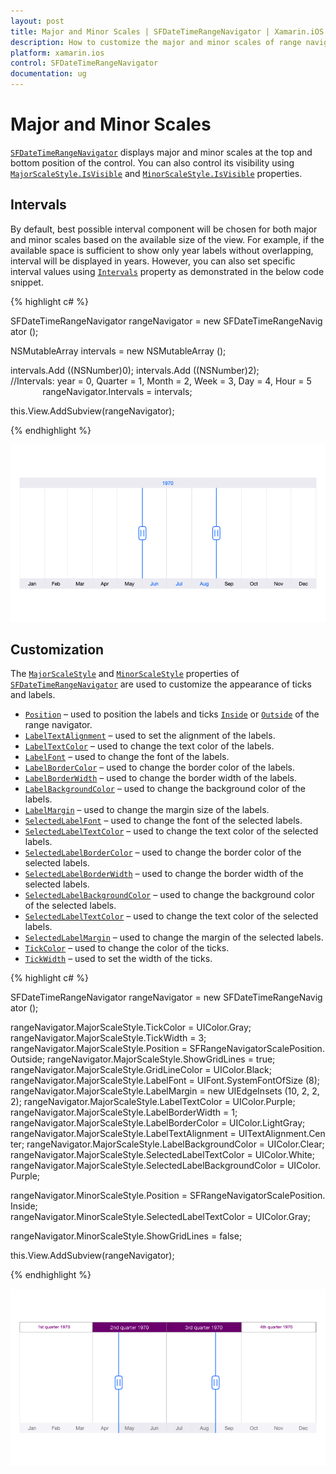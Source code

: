 ```yaml
---
layout: post
title: Major and Minor Scales | SFDateTimeRangeNavigator | Xamarin.iOS | Syncfusion
description: How to customize the major and minor scales of range navigator
platform: xamarin.ios
control: SFDateTimeRangeNavigator
documentation: ug
---
```


# Major and Minor Scales

[`SFDateTimeRangeNavigator`](https://help.syncfusion.com/cr/xamarin-ios/Syncfusion.SfChart.iOS.SFDateTimeRangeNavigator.html) displays major and minor scales at the top and bottom position of the control. You can also control its visibility using [`MajorScaleStyle.IsVisible`](https://help.syncfusion.com/cr/xamarin-ios/Syncfusion.SfChart.iOS.SFRangeNavigatorScaleStyle.html#Syncfusion_SfChart_iOS_SFRangeNavigatorScaleStyle_IsVisible) and [`MinorScaleStyle.IsVisible`](https://help.syncfusion.com/cr/xamarin-ios/Syncfusion.SfChart.iOS.SFRangeNavigatorScaleStyle.html#Syncfusion_SfChart_iOS_SFRangeNavigatorScaleStyle_IsVisible) properties.

## Intervals

By default, best possible interval component will be chosen for both major and minor scales based on the available size of the view. For example, if the available space is sufficient to show only year labels without overlapping, interval will be displayed in years. However, you can also set specific interval values using [`Intervals`](https://help.syncfusion.com/cr/xamarin-ios/Syncfusion.SfChart.iOS.SFDateTimeRangeNavigator.html#Syncfusion_SfChart_iOS_SFDateTimeRangeNavigator_Intervals) property as demonstrated in the below code snippet.

{% highlight c# %}

SFDateTimeRangeNavigator rangeNavigator = new SFDateTimeRangeNavigator ();

NSMutableArray intervals = new NSMutableArray ();

intervals.Add ((NSNumber)0);
intervals.Add ((NSNumber)2);
//Intervals: year = 0, Quarter = 1, Month = 2, Week = 3, Day = 4, Hour = 5
            
rangeNavigator.Intervals = intervals;

this.View.AddSubview(rangeNavigator);

{% endhighlight %}

![Interval support for major and minor scales in Xamarin.iOS DateTimeRangeNavigator]( MajorMinorScale_images/Scales1.png)

## Customization

The [`MajorScaleStyle`](https://help.syncfusion.com/cr/xamarin-ios/Syncfusion.SfChart.iOS.SFDateTimeRangeNavigator.html#Syncfusion_SfChart_iOS_SFDateTimeRangeNavigator_MajorScaleStyle) and [`MinorScaleStyle`](https://help.syncfusion.com/cr/xamarin-ios/Syncfusion.SfChart.iOS.SFDateTimeRangeNavigator.html#Syncfusion_SfChart_iOS_SFDateTimeRangeNavigator_MinorScaleStyle) properties of [`SFDateTimeRangeNavigator`](https://help.syncfusion.com/cr/xamarin-ios/Syncfusion.SfChart.iOS.SFDateTimeRangeNavigator.html) are used to customize the appearance of ticks and labels.


* [`Position`](https://help.syncfusion.com/cr/xamarin-ios/Syncfusion.SfChart.iOS.SFRangeNavigatorScaleStyle.html#Syncfusion_SfChart_iOS_SFRangeNavigatorScaleStyle_Position) – used to position the labels and ticks [`Inside`](https://help.syncfusion.com/cr/xamarin-ios/Syncfusion.SfChart.iOS.SFRangeNavigatorScalePosition.html) or [`Outside`](https://help.syncfusion.com/cr/xamarin-ios/Syncfusion.SfChart.iOS.SFRangeNavigatorScalePosition.html) of the range navigator.
* [`LabelTextAlignment`](https://help.syncfusion.com/cr/xamarin-ios/Syncfusion.SfChart.iOS.SFRangeNavigatorScaleStyle.html#Syncfusion_SfChart_iOS_SFRangeNavigatorScaleStyle_LabelTextAlignment) – used to set the alignment of the labels. 
* [`LabelTextColor`](https://help.syncfusion.com/cr/xamarin-ios/Syncfusion.SfChart.iOS.SFRangeNavigatorScaleStyle.html#Syncfusion_SfChart_iOS_SFRangeNavigatorScaleStyle_LabelTextColor) – used to change the text color of the labels.
* [`LabelFont`](https://help.syncfusion.com/cr/xamarin-ios/Syncfusion.SfChart.iOS.SFRangeNavigatorScaleStyle.html#Syncfusion_SfChart_iOS_SFRangeNavigatorScaleStyle_LabelFont) – used to change the font of the labels.
* [`LabelBorderColor`](https://help.syncfusion.com/cr/xamarin-ios/Syncfusion.SfChart.iOS.SFRangeNavigatorScaleStyle.html#Syncfusion_SfChart_iOS_SFRangeNavigatorScaleStyle_LabelBorderColor) – used to change the border color of the labels.
* [`LabelBorderWidth`](https://help.syncfusion.com/cr/xamarin-ios/Syncfusion.SfChart.iOS.SFRangeNavigatorScaleStyle.html#Syncfusion_SfChart_iOS_SFRangeNavigatorScaleStyle_LabelBorderWidth) – used to change the border width of the labels. 
* [`LabelBackgroundColor`](https://help.syncfusion.com/cr/xamarin-ios/Syncfusion.SfChart.iOS.SFRangeNavigatorScaleStyle.html#Syncfusion_SfChart_iOS_SFRangeNavigatorScaleStyle_LabelBackgroundColor) – used to change the background color of the labels.
* [`LabelMargin`](https://help.syncfusion.com/cr/xamarin-ios/Syncfusion.SfChart.iOS.SFRangeNavigatorScaleStyle.html#Syncfusion_SfChart_iOS_SFRangeNavigatorScaleStyle_LabelMargin) – used to change the margin size of the labels. 
* [`SelectedLabelFont`](https://help.syncfusion.com/cr/xamarin-ios/Syncfusion.SfChart.iOS.SFRangeNavigatorScaleStyle.html#Syncfusion_SfChart_iOS_SFRangeNavigatorScaleStyle_SelectedLabelFont) – used to change the font of the selected labels.
* [`SelectedLabelTextColor`](https://help.syncfusion.com/cr/xamarin-ios/Syncfusion.SfChart.iOS.SFRangeNavigatorScaleStyle.html#Syncfusion_SfChart_iOS_SFRangeNavigatorScaleStyle_SelectedLabelTextColor) – used to change the text color of the selected labels. 
* [`SelectedLabelBorderColor`](https://help.syncfusion.com/cr/xamarin-ios/Syncfusion.SfChart.iOS.SFRangeNavigatorScaleStyle.html#Syncfusion_SfChart_iOS_SFRangeNavigatorScaleStyle_SelectedLabelBorderColor) – used to change the border color of the selected labels.
* [`SelectedLabelBorderWidth`](https://help.syncfusion.com/cr/xamarin-ios/Syncfusion.SfChart.iOS.SFRangeNavigatorScaleStyle.html#Syncfusion_SfChart_iOS_SFRangeNavigatorScaleStyle_SelectedLabelBorderWidth) – used to change the border width of the selected labels. 
* [`SelectedLabelBackgroundColor`](https://help.syncfusion.com/cr/xamarin-ios/Syncfusion.SfChart.iOS.SFRangeNavigatorScaleStyle.html#Syncfusion_SfChart_iOS_SFRangeNavigatorScaleStyle_SelectedLabelBackgroundColor) – used to change the background color of the selected labels.
* [`SelectedLabelTextColor`](https://help.syncfusion.com/cr/xamarin-ios/Syncfusion.SfChart.iOS.SFRangeNavigatorScaleStyle.html#Syncfusion_SfChart_iOS_SFRangeNavigatorScaleStyle_SelectedLabelTextColor) – used to change the text color of the selected labels. 
* [`SelectedLabelMargin`](https://help.syncfusion.com/cr/xamarin-ios/Syncfusion.SfChart.iOS.SFRangeNavigatorScaleStyle.html#Syncfusion_SfChart_iOS_SFRangeNavigatorScaleStyle_SelectedLabelMargin) – used to change the margin of the selected labels.
* [`TickColor`](https://help.syncfusion.com/cr/xamarin-ios/Syncfusion.SfChart.iOS.SFRangeNavigatorScaleStyle.html#Syncfusion_SfChart_iOS_SFRangeNavigatorScaleStyle_TickColor) – used to change the color of the ticks.
* [`TickWidth`](https://help.syncfusion.com/cr/xamarin-ios/Syncfusion.SfChart.iOS.SFRangeNavigatorScaleStyle.html#Syncfusion_SfChart_iOS_SFRangeNavigatorScaleStyle_TickWidth) – used to set the width of the ticks.


{% highlight c# %}

SFDateTimeRangeNavigator rangeNavigator = new SFDateTimeRangeNavigator ();

rangeNavigator.MajorScaleStyle.TickColor = UIColor.Gray;
rangeNavigator.MajorScaleStyle.TickWidth = 3;
rangeNavigator.MajorScaleStyle.Position = SFRangeNavigatorScalePosition.Outside;
rangeNavigator.MajorScaleStyle.ShowGridLines = true;
rangeNavigator.MajorScaleStyle.GridLineColor = UIColor.Black;
rangeNavigator.MajorScaleStyle.LabelFont = UIFont.SystemFontOfSize (8);
rangeNavigator.MajorScaleStyle.LabelMargin = new UIEdgeInsets (10, 2, 2, 2);
rangeNavigator.MajorScaleStyle.LabelTextColor = UIColor.Purple;
rangeNavigator.MajorScaleStyle.LabelBorderWidth = 1;
rangeNavigator.MajorScaleStyle.LabelBorderColor = UIColor.LightGray;
rangeNavigator.MajorScaleStyle.LabelTextAlignment = UITextAlignment.Center;
rangeNavigator.MajorScaleStyle.LabelBackgroundColor = UIColor.Clear;
rangeNavigator.MajorScaleStyle.SelectedLabelTextColor = UIColor.White;
rangeNavigator.MajorScaleStyle.SelectedLabelBackgroundColor = UIColor.Purple;

rangeNavigator.MinorScaleStyle.Position = SFRangeNavigatorScalePosition.Inside;
rangeNavigator.MinorScaleStyle.SelectedLabelTextColor = UIColor.Gray;

rangeNavigator.MinorScaleStyle.ShowGridLines = false;

this.View.AddSubview(rangeNavigator);


{% endhighlight %}

![Customizing the appearance of ticks and labels in Xamarin.iOS DateTimeRangeNavigator]( MajorMinorScale_images/Scales2.png)

